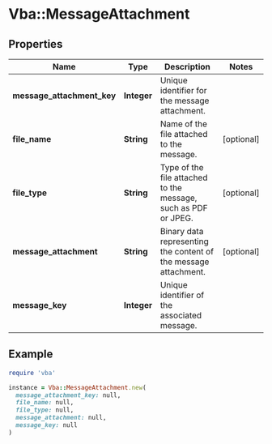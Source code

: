 # Vba::MessageAttachment

## Properties

| Name | Type | Description | Notes |
| ---- | ---- | ----------- | ----- |
| **message_attachment_key** | **Integer** | Unique identifier for the message attachment. |  |
| **file_name** | **String** | Name of the file attached to the message. | [optional] |
| **file_type** | **String** | Type of the file attached to the message, such as PDF or JPEG. | [optional] |
| **message_attachment** | **String** | Binary data representing the content of the message attachment. | [optional] |
| **message_key** | **Integer** | Unique identifier of the associated message. |  |

## Example

```ruby
require 'vba'

instance = Vba::MessageAttachment.new(
  message_attachment_key: null,
  file_name: null,
  file_type: null,
  message_attachment: null,
  message_key: null
)
```

